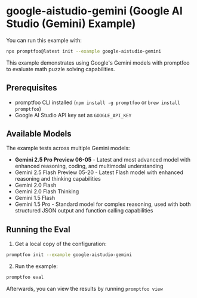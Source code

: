 # google-aistudio-gemini (Google AI Studio (Gemini) Example)

You can run this example with:

```bash
npx promptfoo@latest init --example google-aistudio-gemini
```

This example demonstrates using Google's Gemini models with promptfoo to evaluate math puzzle solving capabilities.

## Prerequisites

- promptfoo CLI installed (`npm install -g promptfoo` or `brew install promptfoo`)
- Google AI Studio API key set as `GOOGLE_API_KEY`

## Available Models

The example tests across multiple Gemini models:

- **Gemini 2.5 Pro Preview 06-05** - Latest and most advanced model with enhanced reasoning, coding, and multimodal understanding
- Gemini 2.5 Flash Preview 05-20 - Latest Flash model with enhanced reasoning and thinking capabilities
- Gemini 2.0 Flash
- Gemini 2.0 Flash Thinking
- Gemini 1.5 Flash
- Gemini 1.5 Pro - Standard model for complex reasoning, used with both structured JSON output and function calling capabilities

## Running the Eval

1. Get a local copy of the configuration:

```sh
promptfoo init --example google-aistudio-gemini
```

2. Run the example:

```sh
promptfoo eval
```

Afterwards, you can view the results by running `promptfoo view`
